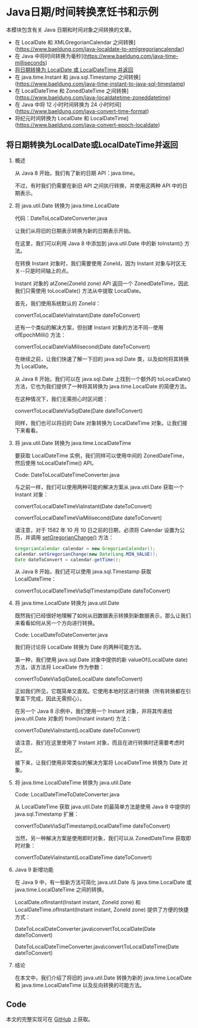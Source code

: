 # Java日期/时间转换烹饪书和示例

本模块包含有关 Java 日期和时间对象之间转换的文章。

- 在 LocalDate 和 XMLGregorianCalendar 之间转换](https://www.baeldung.com/java-localdate-to-xmlgregoriancalendar)
- 在 Java 中将时间转换为毫秒](https://www.baeldung.com/java-time-milliseconds)
- [将日期转换为 LocalDate 或 LocalDateTime 并返回](#将日期转换为localdate或localdatetime并返回)
- 在 java.time.Instant 和 java.sql.Timestamp 之间转换](https://www.baeldung.com/java-time-instant-to-java-sql-timestamp)
- 在 LocalDateTime 和 ZonedDateTime 之间转换](https://www.baeldung.com/java-localdatetime-zoneddatetime)
- 在 Java 中将 12 小时时间转换为 24 小时时间](https://www.baeldung.com/java-convert-time-format)
- 将纪元时间转换为 LocalDate 和 LocalDateTime](https://www.baeldung.com/java-convert-epoch-localdate)

## 将日期转换为LocalDate或LocalDateTime并返回

1. 概述

    从 Java 8 开始，我们有了新的日期 API：java.time。

    不过，有时我们仍需要在新旧 API 之间执行转换，并使用这两种 API 中的日期表示。

2. 将 java.util.Date 转换为 java.time.LocalDate

    代码：DateToLocalDateConverter.java

    让我们从将旧的日期表示转换为新的日期表示开始。

    在这里，我们可以利用 Java 8 中添加到 java.util.Date 中的新 toInstant() 方法。

    在转换 Instant 对象时，我们需要使用 ZoneId，因为 Instant 对象与时区无关--只是时间轴上的点。

    Instant 对象的 atZone(ZoneId zone) API 返回一个 ZonedDateTime，因此我们只需使用 toLocalDate() 方法从中提取 LocalDate。

    首先，我们使用系统默认的 ZoneId：

    convertToLocalDateViaInstant(Date dateToConvert)

    还有一个类似的解决方案，但创建 Instant 对象的方法不同--使用 ofEpochMilli() 方法：

    convertToLocalDateViaMilisecond(Date dateToConvert)

    在继续之前，让我们快速了解一下旧的 java.sql.Date 类，以及如何将其转换为 LocalDate。

    从 Java 8 开始，我们可以在 java.sql.Date 上找到一个额外的 toLocalDate() 方法，它也为我们提供了一种将其转换为 java.time.LocalDate 的简便方法。

    在这种情况下，我们无需担心时区问题：

    convertToLocalDateViaSqlDate(Date dateToConvert)

    同样，我们也可以将旧的 Date 对象转换为 LocalDateTime 对象。让我们接下来看看。

3. 将 java.util.Date 转换为 java.time.LocalDateTime

    要获取 LocalDateTime 实例，我们同样可以使用中间的 ZonedDateTime，然后使用 toLocalDateTime() API。

    Code: DateToLocalDateTimeConverter.java

    与之前一样，我们可以使用两种可能的解决方案从 java.util.Date 获取一个 Instant 对象：

    convertToLocalDateTimeViaInstant(Date dateToConvert)

    convertToLocalDateTimeViaMilisecond(Date dateToConvert)

    请注意，对于 1582 年 10 月 10 日之前的日期，必须将 Calendar 设置为公历，并调用 [setGregorianChange()](https://docs.oracle.com/en/java/javase/17/docs/api/java.base/java/util/GregorianCalendar.html#setGregorianChange(java.util.Date)) 方法：

    ```java
    GregorianCalendar calendar = new GregorianCalendar();
    calendar.setGregorianChange(new Date(Long.MIN_VALUE));
    Date dateToConvert = calendar.getTime();
    ```

    从 Java 8 开始，我们还可以使用 java.sql.Timestamp 获取 LocalDateTime：

    convertToLocalDateTimeViaSqlTimestamp(Date dateToConvert)

4. 将 java.time.LocalDate 转换为 java.util.Date

    既然我们已经很好地理解了如何从旧数据表示转换到新数据表示，那么让我们来看看如何从另一个方向进行转换。

    Code: LocalDateToDateConverter.java

    我们将讨论将 LocalDate 转换为 Date 的两种可能方法。

    第一种，我们使用 java.sql.Date 对象中提供的新 valueOf(LocalDate date) 方法，该方法将 LocalDate 作为参数：

    convertToDateViaSqlDate(LocalDate dateToConvert)

    正如我们所见，它既简单又直观。它使用本地时区进行转换（所有转换都在引擎盖下完成，因此无需担心）。

    在另一个 Java 8 示例中，我们使用一个 Instant 对象，并将其传递给 java.util.Date 对象的 from(Instant instant) 方法：

    convertToDateViaInstant(LocalDate dateToConvert)

    请注意，我们在这里使用了 Instant 对象，而且在进行转换时还需要考虑时区。

    接下来，让我们使用非常类似的解决方案将 LocalDateTime 转换为 Date 对象。

5. 将 java.time.LocalDateTime 转换为 java.util.Date

    Code: LocalDateTimeToDateConverter.java

    从 LocalDateTime 获取 java.util.Date 的最简单方法是使用 Java 8 中提供的 java.sql.Timestamp 扩展：

    convertToDateViaSqlTimestamp(LocalDateTime dateToConvert)

    当然，另一种解决方案是使用即时对象，我们可以从 ZonedDateTime 获取即时对象：

    convertToDateViaInstant(LocalDateTime dateToConvert)

6. Java 9 新增功能

    在 Java 9 中，有一些新方法可简化 java.util.Date 与 java.time.LocalDate 或 java.time.LocalDateTime 之间的转换。

    LocalDate.ofInstant(Instant instant, ZoneId zone) 和 LocalDateTime.ofInstant(Instant instant, ZoneId zone) 提供了方便的快捷方式：

    DateToLocalDateConverter.java\convertToLocalDate(Date dateToConvert)

    DateToLocalDateTimeConverter.java\convertToLocalDateTime(Date dateToConvert)

7. 结论

    在本文中，我们介绍了将旧的 java.util.Date 转换为新的 java.time.LocalDate 和 java.time.LocalDateTime 以及反向转换的可能方法。

## Code

本文的完整实现可在 [GitHub](https://github.com/eugenp/tutorials/tree/master/core-java-modules/core-java-datetime-conversion) 上获取。
